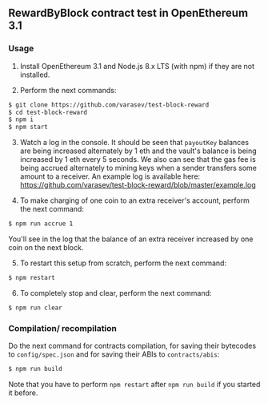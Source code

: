 ## RewardByBlock contract test in OpenEthereum 3.1

### Usage

1. Install OpenEthereum 3.1 and Node.js 8.x LTS (with npm) if they are not installed.

2. Perform the next commands:

```bash
$ git clone https://github.com/varasev/test-block-reward
$ cd test-block-reward
$ npm i
$ npm start
```

3. Watch a log in the console. It should be seen that `payoutKey` balances are being increased alternately by 1 eth and the vault's balance is being increased by 1 eth every 5 seconds. We also can see that the gas fee is being accrued alternately to mining keys when a sender transfers some amount to a receiver. An example log is available here: https://github.com/varasev/test-block-reward/blob/master/example.log

4. To make charging of one coin to an extra receiver's account, perform the next command:

```bash
$ npm run accrue 1
```

You'll see in the log that the balance of an extra receiver increased by one coin on the next block.

5. To restart this setup from scratch, perform the next command:

```bash
$ npm restart
```

6. To completely stop and clear, perform the next command:

```bash
$ npm run clear
```

### Compilation/ recompilation

Do the next command for contracts compilation, for saving their bytecodes to `config/spec.json` and for saving their ABIs to `contracts/abis`:

```bash
$ npm run build
```

Note that you have to perform `npm restart` after `npm run build` if you started it before.
